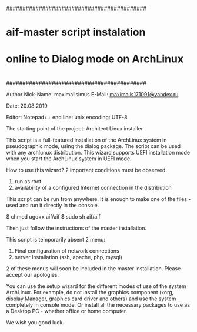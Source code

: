 ﻿###########################################
#                                         #
#   aif-master script instalation         #
#   online to Dialog mode on ArchLinux    #
#                                         #
###########################################

Author Nick-Name: maximalisimus
E-Mail: maximalis171091@yandex.ru
 
Date: 20.08.2019

Editor: Notepad++
    end line: unix
    encoding: UTF-8
    
The starting point of the project: Architect Linux installer

This script is a full-featured installation of the ArchLinux system in pseudographic mode, using the dialog package.
The script can be used with any archlunux distribution. This wizard supports UEFI installation mode when you start the ArchLinux system in UEFI mode.

How to use this wizard?
2 important conditions must be observed:
1) run as root
2) availability of a configured Internet connection in the distribution

This script can be run from anywhere. 
It is enough to make one of the files - used and run it directly in the console.

$ chmod ugo+x aif/aif
$ sudo sh aif/aif

Then just follow the instructions of the master installation.

This script is temporarily absent 2 menu:

1) Final configuration of network connections
2) server Installation (ssh, apache, php, mysql)

2 of these menus will soon be included in the master installation. Please accept our apologies.

You can use the setup wizard for the different modes of use of the system ArchLinux.
For example, do not install the graphics component (xorg, display Manager, graphics card driver and others) and use the system completely in console mode.
Or install all the necessary packages to use as a Desktop PC - whether office or home computer.

We wish you good luck.


